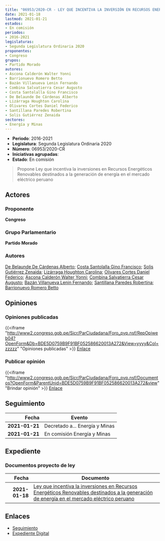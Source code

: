 ```yaml
---
title: "06953/2020-CR - LEY QUE INCENTIVA LA INVERSIÓN EN RECURSOS ENERGÉTICOS RENOVABLES DESTINADOS A LA GENERACIÓN DE ENERGÍA EN EL MERCADO ELÉCTRICO PERUANO"
date: 2021-01-18
lastmod: 2021-01-21
estados:
- En comisión
periodos:
- 2016-2021
legislaturas:
- Segunda Legislatura Ordinaria 2020
proponentes:
- Congreso
grupos:
- Partido Morado
autores:
- Ascona Calderón Walter Yonni
- Barrionuevo Romero Betto
- Bazán Villanueva Lenin Fernando
- Combina Salvatierra Cesar Augusto
- Costa Santolalla Gino Francisco
- De Belaunde De Cárdenas Alberto
- Lizárraga Houghton Carolina
- Olivares Cortes Daniel Federico
- Santillana Paredes Robertina
- Solis Gutiérrez Zenaida
sectores:
- Energía y Minas
---
```

- **Periodo**: 2016-2021
- **Legislatura**: Segunda Legislatura Ordinaria 2020
- **Número**: 06953/2020-CR
- **Iniciativas agrupadas**: 
- **Estado**: En comisión

> Propone Ley que incentiva la inversiones en Recursos Energéticos Renovables destinados a la generación de energía en el mercado eléctrico peruano


## Actores

### Proponente

**Congreso**

### Grupo Parlamentario

**Partido Morado**

### Autores

[De Belaunde De Cárdenas Alberto](mailto:mailto:adebelaunde@congreso.gob.pe); [Costa Santolalla Gino Francisco](mailto:mailto:gcosta@congreso.gob.pe); [Solis Gutiérrez Zenaida](mailto:mailto:zsolis@congreso.gob.pe); [Lizárraga Houghton Carolina](mailto:mailto:clizarraga@congreso.gob.pe); [Olivares Cortes Daniel Federico](mailto:mailto:dolivares@congreso.gob.pe); [Ascona Calderón Walter Yonni](mailto:mailto:wascona@congreso.gob.pe); [Combina Salvatierra Cesar Augusto](mailto:mailto:ccombina@congreso.gob.pe); [Bazán Villanueva Lenin Fernando](mailto:mailto:lbazan@congreso.gob.pe); [Santillana Paredes Robertina](mailto:mailto:rsantillana@congreso.gob.pe); [Barrionuevo Romero Betto](mailto:mailto:bbarrionuevo@congreso.gob.pe)

## Opiniones

### Opiniones publicadas

{{<iframe "http://www2.congreso.gob.pe/Sicr/ParCiudadana/Foro_pvp.nsf/RepOpiweb04?OpenForm&Db=BDE5D0759B9F91BF052586620013A272&View=yyyy&Col=zzzzz" "Opiniones publicadas" >}}
[Enlace](http://www2.congreso.gob.pe/Sicr/ParCiudadana/Foro_pvp.nsf/RepOpiweb04?OpenForm&Db=BDE5D0759B9F91BF052586620013A272&View=yyyy&Col=zzzzz)

### Publicar opinión

{{<iframe "http://www2.congreso.gob.pe/Sicr/ParCiudadana/Foro_pvp.nsf/Documentos?OpenForm&ParentUnid=BDE5D0759B9F91BF052586620013A272&view" "Brindar opinión" >}}
[Enlace](http://www2.congreso.gob.pe/Sicr/ParCiudadana/Foro_pvp.nsf/Documentos?OpenForm&ParentUnid=BDE5D0759B9F91BF052586620013A272&view)


## Seguimiento

| Fecha | Evento |
|------:|--------|
| **2021-01-21** | Decretado a... Energía y Minas |
| **2021-01-21** | En comisión Energía y Minas |

## Expediente

### Documentos proyecto de ley

| Fecha | Documento |
|------:|-----------|
| **2021-01-18** | [Ley que incentiva la inversiones en Recursos Energéticos Renovables destinados a la generación de energía en el mercado eléctrico peruano](https://leyes.congreso.gob.pe/Documentos/2016_2021/Proyectos_de_Ley_y_de_Resoluciones_Legislativas/PL06953-20200118.pdf) |

## Enlaces

- [Seguimiento](http://www2.congreso.gob.pe/Sicr/TraDocEstProc/CLProLey2016.nsf/f7fff46988ca05b1052578e100829cc7/933a56f9aa1778ff05258662005c1339?OpenDocument)
- [Expediente Digital](http://www2.congreso.gob.pe/Sicr/TraDocEstProc/Expvirt_2011.nsf/visbusqptramdoc1621/06953?opendocument)


